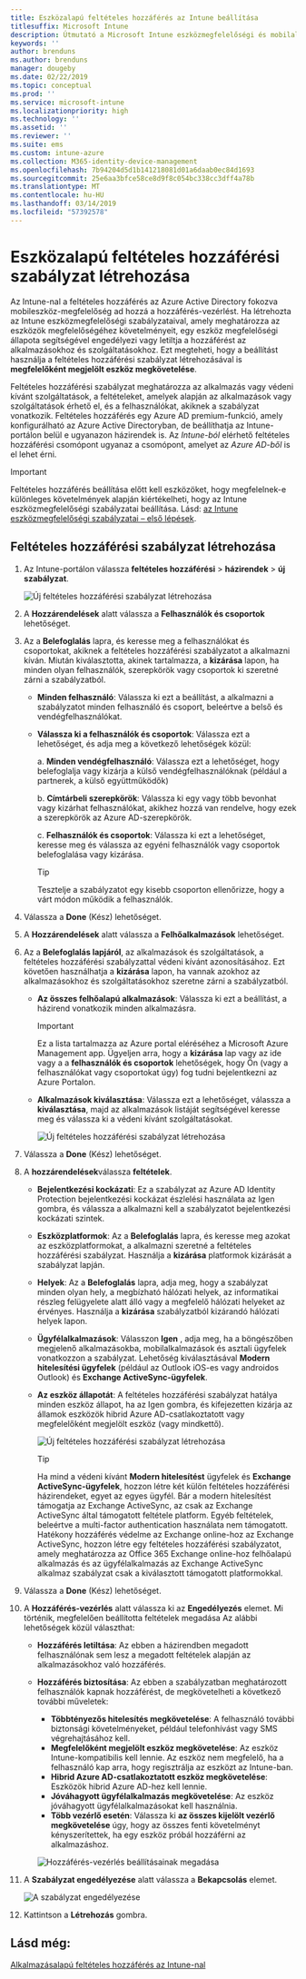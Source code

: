 ```yaml
---
title: Eszközalapú feltételes hozzáférés az Intune beállítása
titlesuffix: Microsoft Intune
description: Útmutató a Microsoft Intune eszközmegfelelőségi és mobilalkalmazás-kezelési alapján eszközalapú feltételes hozzáférési szabályzat létrehozásához.
keywords: ''
author: brenduns
ms.author: brenduns
manager: dougeby
ms.date: 02/22/2019
ms.topic: conceptual
ms.prod: ''
ms.service: microsoft-intune
ms.localizationpriority: high
ms.technology: ''
ms.assetid: ''
ms.reviewer: ''
ms.suite: ems
ms.custom: intune-azure
ms.collection: M365-identity-device-management
ms.openlocfilehash: 7b94204d5d1b141218081d01a6daab0ec84d1693
ms.sourcegitcommit: 25e6aa3bfce58ce8d9f8c054bc338cc3dff4a78b
ms.translationtype: MT
ms.contentlocale: hu-HU
ms.lasthandoff: 03/14/2019
ms.locfileid: "57392578"
---
```

# <a name="create-a-device-based-conditional-access-policy"></a>Eszközalapú feltételes hozzáférési szabályzat létrehozása

Az Intune-nal a feltételes hozzáférés az Azure Active Directory fokozva mobileszköz-megfelelőség ad hozzá a hozzáférés-vezérlést. Ha létrehozta az Intune eszközmegfelelőségi szabályzataival, amely meghatározza az eszközök megfelelőségéhez követelményeit, egy eszköz megfelelőségi állapota segítségével engedélyezi vagy letiltja a hozzáférést az alkalmazásokhoz és szolgáltatásokhoz. Ezt megteheti, hogy a beállítást használja a feltételes hozzáférési szabályzat létrehozásával is **megfelelőként megjelölt eszköz megkövetelése**.  

Feltételes hozzáférési szabályzat meghatározza az alkalmazás vagy védeni kívánt szolgáltatások, a feltételeket, amelyek alapján az alkalmazások vagy szolgáltatások érhető el, és a felhasználókat, akiknek a szabályzat vonatkozik. Feltételes hozzáférés egy Azure AD premium-funkció, amely konfigurálható az Azure Active Directoryban, de beállíthatja az Intune-portálon belül e ugyanazon házirendek is. Az *Intune-ból* elérhető feltételes hozzáférési csomópont ugyanaz a csomópont, amelyet az *Azure AD-ből* is el lehet érni.  

> [!IMPORTANT]
> Feltételes hozzáférés beállítása előtt kell eszközöket, hogy megfelelnek-e különleges követelmények alapján kiértékelheti, hogy az Intune eszközmegfelelőségi szabályzatai beállítása. Lásd: [az Intune eszközmegfelelőségi szabályzatai – első lépések](device-compliance-get-started.md).

## <a name="create-conditional-access-policy"></a>Feltételes hozzáférési szabályzat létrehozása

1.  Az Intune-portálon válassza **feltételes hozzáférési** > **házirendek** > **új szabályzat**.
   
    ![Új feltételes hozzáférési szabályzat létrehozása](media/create-conditional-access-intune/create-ca.png)
 
2.  A **Hozzárendelések** alatt válassza a **Felhasználók és csoportok** lehetőséget. 
3.  Az a **Belefoglalás** lapra, és keresse meg a felhasználókat és csoportokat, akiknek a feltételes hozzáférési szabályzatot a alkalmazni kíván. Miután kiválasztotta, akinek tartalmazza, a **kizárása** lapon, ha minden olyan felhasználók, szerepkörök vagy csoportok ki szeretné zárni a szabályzatból.  
    - **Minden felhasználó**: Válassza ki ezt a beállítást, a alkalmazni a szabályzatot minden felhasználó és csoport, beleértve a belső és vendégfelhasználókat.
  
    - **Válassza ki a felhasználók és csoportok**: Válassza ezt a lehetőséget, és adja meg a következő lehetőségek közül:
  
      a. **Minden vendégfelhasználó**: Válassza ezt a lehetőséget, hogy belefoglalja vagy kizárja a külső vendégfelhasználóknak (például a partnerek, a külső együttműködők)
       
      b. **Címtárbeli szerepkörök**: Válassza ki egy vagy több bevonhat vagy kizárhat felhasználókat, akikhez hozzá van rendelve, hogy ezek a szerepkörök az Azure AD-szerepkörök.
      
      c. **Felhasználók és csoportok**: Válassza ki ezt a lehetőséget, keresse meg és válassza az egyéni felhasználók vagy csoportok belefoglalása vagy kizárása.
     
       > [!TIP]  
       > Tesztelje a szabályzatot egy kisebb csoporton ellenőrizze, hogy a várt módon működik a felhasználók.
4.  Válassza a **Done** (Kész) lehetőséget.
5.  A **Hozzárendelések** alatt válassza a **Felhőalkalmazások** lehetőséget. 
6.  Az a **Belefoglalás lapjáról**, az alkalmazások és szolgáltatások, a feltételes hozzáférési szabályzattal védeni kívánt azonosításához. Ezt követően használhatja a **kizárása** lapon, ha vannak azokhoz az alkalmazásokhoz és szolgáltatásokhoz szeretne zárni a szabályzatból.
    - **Az összes felhőalapú alkalmazások**: Válassza ki ezt a beállítást, a házirend vonatkozik minden alkalmazásra.
      > [!IMPORTANT]  
      > Ez a lista tartalmazza az Azure portal eléréséhez a Microsoft Azure Management app. Ügyeljen arra, hogy a **kizárása** lap vagy az ide vagy a a **felhasználók és csoportok** lehetőségek, hogy Ön (vagy a felhasználókat vagy csoportokat úgy) fog tudni bejelentkezni az Azure Portalon. 

    - **Alkalmazások kiválasztása**: Válassza ezt a lehetőséget, válassza a **kiválasztása**, majd az alkalmazások listáját segítségével keresse meg és válassza ki a védeni kívánt szolgáltatásokat.
    
      ![Új feltételes hozzáférési szabályzat létrehozása](media/create-conditional-access-intune/create-ca-select-apps.png)

7.  Válassza a **Done** (Kész) lehetőséget.
8.  A **hozzárendelések**válassza **feltételek**.
    - **Bejelentkezési kockázati**: Ez a szabályzat az Azure AD Identity Protection bejelentkezési kockázat észlelési használata az Igen gombra, és válassza a alkalmazni kell a szabályzatot bejelentkezési kockázati szintek.
    - **Eszközplatformok**: Az a **Belefoglalás** lapra, és keresse meg azokat az eszközplatformokat, a alkalmazni szeretné a feltételes hozzáférési szabályzat. Használja a **kizárása** platformok kizárását a szabályzat lapján.
    - **Helyek**: Az a **Belefoglalás** lapra, adja meg, hogy a szabályzat minden olyan hely, a megbízható hálózati helyek, az informatikai részleg felügyelete alatt álló vagy a megfelelő hálózati helyeket az érvényes. Használja a **kizárása** szabályzatból kizárandó hálózati helyek lapon. 
    - **Ügyfélalkalmazások**: Válasszon **Igen** , adja meg, ha a böngészőben megjelenő alkalmazásokba, mobilalkalmazások és asztali ügyfelek vonatkozzon a szabályzat. Lehetőség kiválasztásával **Modern hitelesítési ügyfelek** (például az Outlook iOS-es vagy androidos Outlook) és **Exchange ActiveSync-ügyfelek**.
    - **Az eszköz állapotát**: A feltételes hozzáférési szabályzat hatálya minden eszköz állapot, ha az Igen gombra, és kifejezetten kizárja az államok eszközök hibrid Azure AD-csatlakoztatott vagy megfelelőként megjelölt eszköz (vagy mindkettő).
    
      ![Új feltételes hozzáférési szabályzat létrehozása](media/create-conditional-access-intune/create-ca-device-platforms.png)

      > [!TIP]  
      > Ha mind a védeni kívánt **Modern hitelesítést** ügyfelek és **Exchange ActiveSync-ügyfelek**, hozzon létre két külön feltételes hozzáférési házirendeket, egyet az egyes ügyfél. Bár a modern hitelesítést támogatja az Exchange ActiveSync, az csak az Exchange ActiveSync által támogatott feltétele platform. Egyéb feltételek, beleértve a multi-factor authentication használata nem támogatott. Hatékony hozzáférés védelme az Exchange online-hoz az Exchange ActiveSync, hozzon létre egy feltételes hozzáférési szabályzatot, amely meghatározza az Office 365 Exchange online-hoz felhőalapú alkalmazás és az ügyfélalkalmazás az Exchange ActiveSync alkalmaz szabályzat csak a kiválasztott támogatott platformokkal.

9.  Válassza a **Done** (Kész) lehetőséget.
10. A **Hozzáférés-vezérlés** alatt válassza ki az **Engedélyezés** elemet. Mi történik, megfelelően beállította feltételek megadása  Az alábbi lehetőségek közül választhat:
    - **Hozzáférés letiltása**: Az ebben a házirendben megadott felhasználónak sem lesz a megadott feltételek alapján az alkalmazásokhoz való hozzáférés.
    - **Hozzáférés biztosítása**: Az ebben a szabályzatban meghatározott felhasználók kapnak hozzáférést, de megkövetelheti a következő további műveletek:
      - **Többtényezős hitelesítés megkövetelése**: A felhasználó további biztonsági követelményeket, például telefonhívást vagy SMS végrehajtásához kell.
      - **Megfelelőként megjelölt eszköz megkövetelése**: Az eszköz Intune-kompatibilis kell lennie. Az eszköz nem megfelelő, ha a felhasználó kap arra, hogy regisztrálja az eszközt az Intune-ban. 
      - **Hibrid Azure AD-csatlakoztatott eszköz megkövetelése**: Eszközök hibrid Azure AD-hez kell lennie.
      - **Jóváhagyott ügyfélalkalmazás megkövetelése**: Az eszköz jóváhagyott ügyfélalkalmazásokat kell használnia. 
      - **Több vezérlő esetén**: Válassza ki **az összes kijelölt vezérlő megkövetelése** úgy, hogy az összes fenti követelményt kényszerítettek, ha egy eszköz próbál hozzáférni az alkalmazáshoz.
    
      ![Hozzáférés-vezérlés beállításainak megadása](media/create-conditional-access-intune/create-ca-grant-access-settings.png)
 
11. A **Szabályzat engedélyezése** alatt válassza a **Bekapcsolás** elemet.
     
     ![A szabályzat engedélyezése](media/create-conditional-access-intune/enable-policy.png)

12. Kattintson a **Létrehozás** gombra.

## <a name="see-also"></a>Lásd még:
[Alkalmazásalapú feltételes hozzáférés az Intune-nal](app-based-conditional-access-intune.md)
